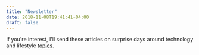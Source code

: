 ```yaml
---
title: "Newsletter"
date: 2018-11-08T19:41:41+04:00
draft: false
---
```


If you're interest, I'll send these articles on surprise days around technology and lifestyle <a href="https://wasim.blog/tags/">topics</a>.
